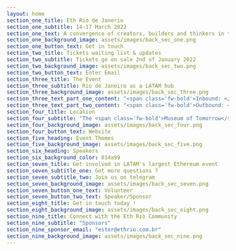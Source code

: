 ```yaml
---
layout: home
section_one_title: Eth Rio de Janerio
section_one_subtitle: 14-17 March 2022
section_one_text: A convergence of creators, builders and thinkers in the most beautiful city in the world.
section_one_background_image: assets/images/back_sec_one.png
section_one_button_text: Get in touch
section_two_title: Tickets waiting list & updates
section_two_subtitle: Tickets go on sale 2nd of January 2022
section_two_background_image: assets/images/back_sec_two.png
section_two_button_text: Enter Email
section_three_title: The Event
section_three_subtitle: Rio de Janeiro as a LATAM hub
section_three_background_image: assets/images/back_sec_three.png
section_three_text_part_one_content: "<span class='fw-bold'>Inbound: </span>ETH Rio aims to become a  convergence of creators, builders and thinkers  in the most beautiful city in the world. We believe  that Brazil and especially Rio de Janeiro can  become a connecting hub between all South  American blockchain communities." 
section_three_text_part_two_content: "<span class='fw-bold'>Outbound: </span>We will be the gateway for  ethereum and blockchain projects to Rio,  Brazil and LATAM - the starting point for  projects to understand this new & unique  landscape; speak to their users; and grow  their communities"
section_four_title: Location
section_four_subtitle: "The <span class='fw-bold'>Museum of Tomorrow</span> An innovative, green, museum of the future."
section_four_background_image: assets/images/back_sec_four.png
section_four_button_text: Website
section_five_heading: Event Themes
section_five_background_image: assets/images/back_sec_five.png
section_six_heading: Speakers
section_six_background_color: 014a99
section_seven_title: Get involved in LATAM's largest Ethereum event
section_seven_subtitle_one: Got more questions ?
section_seven_subtitle_two: Join us on telegram
section_seven_background_image: assets/images/back_sec_seven.png
section_seven_button_one_text: Volunteer
section_seven_button_two_text: Speaker/Sponsor
section_eight_title: Get in touch today !
section_eight_background_image: assets/images/back_sec_eight.png
section_nine_title: Connect with the Eth Rio Community
section_nine_subtitle: "Sponsors"
section_nine_sponsor_email: "ester@ethrio.com.br"
section_nine_background_image: assets/images/back_sec_nine.png
---
```

